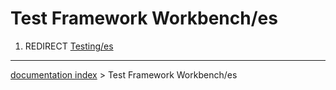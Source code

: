 # Test Framework Workbench/es
1.  REDIRECT [Testing/es](Testing/es.md)

---
[documentation index](../README.md) > Test Framework Workbench/es
